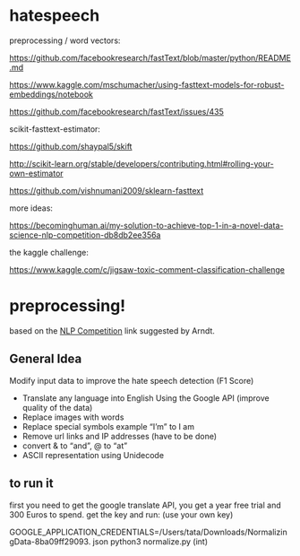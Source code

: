 # hatespeech

preprocessing / word vectors:

https://github.com/facebookresearch/fastText/blob/master/python/README.md

https://www.kaggle.com/mschumacher/using-fasttext-models-for-robust-embeddings/notebook

https://github.com/facebookresearch/fastText/issues/435

scikit-fasttext-estimator:

https://github.com/shaypal5/skift

http://scikit-learn.org/stable/developers/contributing.html#rolling-your-own-estimator

https://github.com/vishnumani2009/sklearn-fasttext

more ideas:

https://becominghuman.ai/my-solution-to-achieve-top-1-in-a-novel-data-science-nlp-competition-db8db2ee356a

the kaggle challenge:

https://www.kaggle.com/c/jigsaw-toxic-comment-classification-challenge


# preprocessing! 

based on the [NLP Competition](https://becominghuman.ai/my-solution-to-achieve-top-1-in-a-novel-data-science-nlp-competition-db8db2ee356a) link suggested by Arndt.

## General Idea

Modify input data to improve the hate speech detection (F1 Score)
- Translate any language into English Using the Google API (improve quality of the data)
- Replace images with words
- Replace special symbols example “I’m” to I am
- Remove url links and IP addresses (have to be done)
- convert & to “and”, @ to “at” 
- ASCII representation using Unidecode


## to run it

first you need to get the google translate API, you get a year free trial and 300 Euros to spend. 
get the key and run: (use your own key)

GOOGLE_APPLICATION_CREDENTIALS=/Users/tata/Downloads/NormalizingData-8ba09ff29093. json python3 normalize.py (int)
